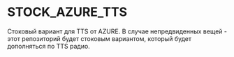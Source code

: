 # STOCK_AZURE_TTS
Стоковый вариант для TTS от AZURE.
В случае непредвиденных вещей - этот репозиторий будет стоковым вариантом, который будет дополняться по TTS радио.
